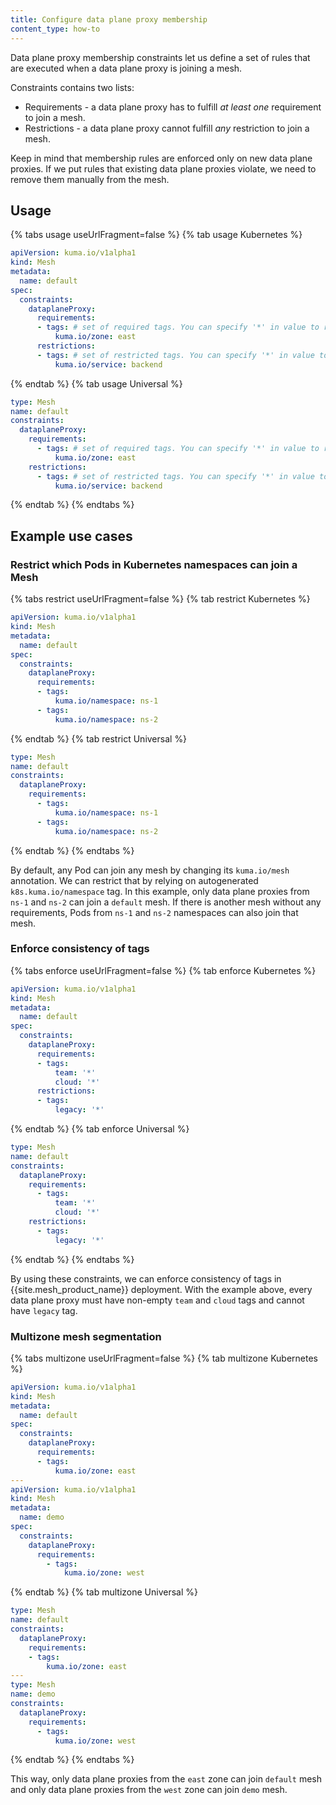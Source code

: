 ```yaml
---
title: Configure data plane proxy membership
content_type: how-to
---
```


Data plane proxy membership constraints let us define a set of rules that are executed when a data plane proxy is joining a mesh.

Constraints contains two lists:

* Requirements - a data plane proxy has to fulfill _at least one_ requirement to join a mesh.
* Restrictions - a data plane proxy cannot fulfill _any_ restriction to join a mesh.

Keep in mind that membership rules are enforced only on new data plane proxies.
If we put rules that existing data plane proxies violate, we need to remove them manually from the mesh.

## Usage

{% tabs usage useUrlFragment=false %}
{% tab usage Kubernetes %}
```yaml
apiVersion: kuma.io/v1alpha1
kind: Mesh
metadata:
  name: default
spec:
  constraints:
    dataplaneProxy:
      requirements:
      - tags: # set of required tags. You can specify '*' in value to require non-empty value of tag
          kuma.io/zone: east
      restrictions:
      - tags: # set of restricted tags. You can specify '*' in value to restrict tag with any value
          kuma.io/service: backend
```
{% endtab %}
{% tab usage Universal %}
```yaml
type: Mesh
name: default
constraints:
  dataplaneProxy:
    requirements:
      - tags: # set of required tags. You can specify '*' in value to require non-empty value of tag
          kuma.io/zone: east
    restrictions:
      - tags: # set of restricted tags. You can specify '*' in value to restrict tag with any value
          kuma.io/service: backend
```
{% endtab %}
{% endtabs %}

## Example use cases

### Restrict which Pods in Kubernetes namespaces can join a Mesh

{% tabs restrict useUrlFragment=false %}
{% tab restrict Kubernetes %}
```yaml
apiVersion: kuma.io/v1alpha1
kind: Mesh
metadata:
  name: default
spec:
  constraints:
    dataplaneProxy:
      requirements:
      - tags:
          kuma.io/namespace: ns-1
      - tags:
          kuma.io/namespace: ns-2
```
{% endtab %}
{% tab restrict Universal %}
```yaml
type: Mesh
name: default
constraints:
  dataplaneProxy:
    requirements:
      - tags:
          kuma.io/namespace: ns-1
      - tags:
          kuma.io/namespace: ns-2
```
{% endtab %}
{% endtabs %}

By default, any Pod can join any mesh by changing its `kuma.io/mesh` annotation.
We can restrict that by relying on autogenerated `k8s.kuma.io/namespace` tag.
In this example, only data plane proxies from `ns-1` and `ns-2` can join a `default` mesh.
If there is another mesh without any requirements, Pods from `ns-1` and `ns-2` namespaces can also join that mesh.

### Enforce consistency of tags

{% tabs enforce useUrlFragment=false %}
{% tab enforce Kubernetes %}
```yaml
apiVersion: kuma.io/v1alpha1
kind: Mesh
metadata:
  name: default
spec:
  constraints:
    dataplaneProxy:
      requirements:
      - tags:
          team: '*'
          cloud: '*'
      restrictions:
      - tags:
          legacy: '*'
```
{% endtab %}
{% tab enforce Universal %}
```yaml
type: Mesh
name: default
constraints:
  dataplaneProxy:
    requirements:
      - tags:
          team: '*'
          cloud: '*'
    restrictions:
      - tags:
          legacy: '*'
```
{% endtab %}
{% endtabs %}

By using these constraints, we can enforce consistency of tags in {{site.mesh_product_name}} deployment.
With the example above, every data plane proxy must have non-empty `team` and `cloud` tags and cannot have `legacy` tag.

### Multizone mesh segmentation

{% tabs multizone useUrlFragment=false %}
{% tab multizone Kubernetes %}
```yaml
apiVersion: kuma.io/v1alpha1
kind: Mesh
metadata:
  name: default
spec:
  constraints:
    dataplaneProxy:
      requirements:
      - tags:
          kuma.io/zone: east
---
apiVersion: kuma.io/v1alpha1
kind: Mesh
metadata:
  name: demo
spec:
  constraints:
    dataplaneProxy:
      requirements:
        - tags:
            kuma.io/zone: west
```
{% endtab %}
{% tab multizone Universal %}
```yaml
type: Mesh
name: default
constraints:
  dataplaneProxy:
    requirements:
    - tags:
        kuma.io/zone: east
---
type: Mesh
name: demo
constraints:
  dataplaneProxy:
    requirements:
      - tags:
          kuma.io/zone: west
```
{% endtab %}
{% endtabs %}

This way, only data plane proxies from the `east` zone can join `default` mesh and only data plane proxies from the `west` zone can join `demo` mesh. 
